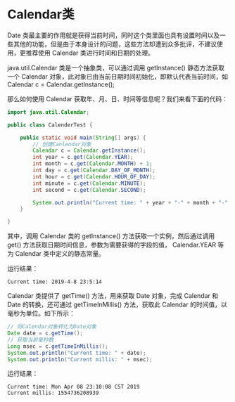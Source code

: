 # Calendar类

Date 类最主要的作用就是获得当前时间，同时这个类里面也具有设置时间以及一些其他的功能，但是由于本身设计的问题，这些方法却遭到众多批评，不建议使用，更推荐使用 Calendar 类进行时间和日期的处理。

java.util.Calendar 类是一个抽象类，可以通过调用 getInstance() 静态方法获取一个 Calendar 对象，此对象已由当前日期时间初始化，即默认代表当前时间，如 Calendar c = Calendar.getInstance();

那么如何使用 Calendar 获取年、月、日、时间等信息呢？我们来看下面的代码：

```java
import java.util.Calendar;

public class CalenderTest {

	public static void main(String[] args) {
		// 创建Canlendar对象
		Calendar c = Calendar.getInstance();
		int year = c.get(Calendar.YEAR);
		int month = c.get(Calendar.MONTH) + 1;
		int day = c.get(Calendar.DAY_OF_MONTH);
		int hour = c.get(Calendar.HOUR_OF_DAY);
		int minute = c.get(Calendar.MINUTE);
		int second = c.get(Calendar.SECOND);

		System.out.println("Current time: " + year + "-" + month + "-" + day + " " + hour + ":" + minute + ":" + second);
	}

}
```

其中，调用 Calendar 类的 getInstance() 方法获取一个实例，然后通过调用 get() 方法获取日期时间信息，参数为需要获得的字段的值， Calendar.YEAR 等为 Calendar 类中定义的静态常量。

运行结果：

```
Current time: 2019-4-8 23:5:14
```

Calendar 类提供了 getTime() 方法，用来获取 Date 对象，完成 Calendar 和 Date 的转换，还可通过 getTimeInMillis() 方法，获取此 Calendar 的时间值，以毫秒为单位。如下所示：

```java
// 将Calendar对象转化为Date对象
Date date = c.getTime();
// 获取当前毫秒数
Long msec = c.getTimeInMillis();
System.out.println("Current time: " + date);
System.out.println("Current millis: " + msec);
```

运行结果：

```
Current time: Mon Apr 08 23:10:08 CST 2019
Current millis: 1554736208939
```

